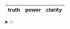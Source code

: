 | truth | power | clarity |
| :---: | :---: | :-----: |

<details>
  <summary>✨</summary>
  These words are chosen at random each day. New words will appear here tomorrow morning.
</details>